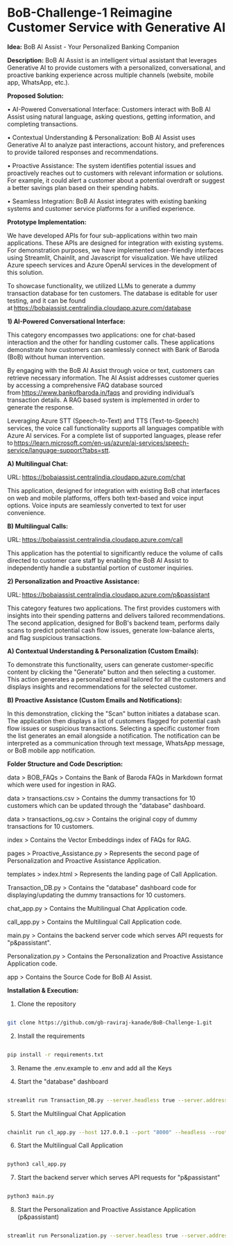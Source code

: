 # BoB-Challenge-1 Reimagine Customer Service with Generative AI

**Idea:** BoB AI Assist - Your Personalized Banking Companion 

**Description:** BoB AI Assist is an intelligent virtual assistant that leverages Generative AI to provide customers with a personalized, conversational, and proactive banking experience across multiple channels (website, mobile app, WhatsApp, etc.).

**Proposed Solution:**

•	AI-Powered Conversational Interface: Customers interact with BoB AI Assist using natural language, asking questions, getting information, and completing transactions.

•	Contextual Understanding & Personalization: BoB AI Assist uses Generative AI to analyze past interactions, account history, and preferences to provide tailored responses and recommendations.

•	Proactive Assistance: The system identifies potential issues and proactively reaches out to customers with relevant information or solutions. For example, it could alert a customer about a potential overdraft or suggest a better savings plan based on their spending habits.

•	Seamless Integration: BoB AI Assist integrates with existing banking systems and customer service platforms for a unified experience.

**Prototype Implementation:**

We have developed APIs for four sub-applications within two main applications. These APIs are designed for integration with existing systems. For demonstration purposes, we have implemented user-friendly interfaces using Streamlit, Chainlit, and Javascript for visualization. We have utilized Azure speech services and Azure OpenAI services in the development of this solution. 

To showcase functionality, we utilized LLMs to generate a dummy transaction database for ten customers. The database is editable for user testing, and it can be found at https://bobaiassist.centralindia.cloudapp.azure.com/database 

**1) AI-Powered Conversational Interface:**

This category encompasses two applications: one for chat-based interaction and the other for handling customer calls. These applications demonstrate how customers can seamlessly connect with Bank of Baroda (BoB) without human intervention. 

By engaging with the BoB AI Assist through voice or text, customers can retrieve necessary information. The AI Assist addresses customer queries by accessing a comprehensive FAQ database sourced from https://www.bankofbaroda.in/faqs and providing individual’s transaction details. A RAG based system is implemented in order to generate the response. 

Leveraging Azure STT (Speech-to-Text) and TTS (Text-to-Speech) services, the voice call functionality supports all languages compatible with Azure AI services. For a complete list of supported languages, please refer to https://learn.microsoft.com/en-us/azure/ai-services/speech-service/language-support?tabs=stt. 

**A) Multilingual Chat:**

URL: https://bobaiassist.centralindia.cloudapp.azure.com/chat 

This application, designed for integration with existing BoB chat interfaces on web and mobile platforms, offers both text-based and voice input options. Voice inputs are seamlessly converted to text for user convenience. 

**B) Multilingual Calls:**

URL: https://bobaiassist.centralindia.cloudapp.azure.com/call 

This application has the potential to significantly reduce the volume of calls directed to customer care staff by enabling the BoB AI Assist to independently handle a substantial portion of customer inquiries. 

**2) Personalization and Proactive Assistance:**

URL: https://bobaiassist.centralindia.cloudapp.azure.com/p&passistant 

This category features two applications. The first provides customers with insights into their spending patterns and delivers tailored recommendations. The second application, designed for BoB's backend team, performs daily scans to predict potential cash flow issues, generate low-balance alerts, and flag suspicious transactions. 

**A) Contextual Understanding & Personalization (Custom Emails):**

To demonstrate this functionality, users can generate customer-specific content by clicking the "Generate" button and then selecting a customer. This action generates a personalized email tailored for all the customers and displays insights and recommendations for the selected customer. 

**B) Proactive Assistance (Custom Emails and Notifications):**

In this demonstration, clicking the "Scan" button initiates a database scan. The application then displays a list of customers flagged for potential cash flow issues or suspicious transactions. Selecting a specific customer from the list generates an email alongside a notification. The notification can be interpreted as a communication through text message, WhatsApp message, or BoB mobile app notification. 


 
**Folder Structure and Code Description:**

 

data > BOB_FAQs > Contains the Bank of Baroda FAQs in Markdown format which were used for ingestion in RAG. 

data > transactions.csv > Contains the dummy transactions for 10 customers which can be updated through the "database" dashboard. 

data > transactions_og.csv > Contains the original copy of dummy transactions for 10 customers. 

index > Contains the Vector Embeddings index of FAQs for RAG. 

pages > Proactive_Assistance.py > Represents the second page of Personalization and Proactive Assistance Application. 

templates > index.html > Represents the landing page of Call Application. 

Transaction_DB.py > Contains the "database" dashboard code for displaying/updating the dummy transactions for 10 customers. 

chat_app.py > Contains the Multilingual Chat Application code. 

call_app.py > Contains the Multilingual Call Application code. 

main.py > Contains the backend server code which serves API requests for "p&passistant". 

Personalization.py > Contains the Personalization and Proactive Assistance Application code. 

app > Contains the Source Code for BoB AI Assist. 


 

**Installation & Execution:**

 

1. Clone the repository 

```bash 

git clone https://github.com/gb-raviraj-kanade/BoB-Challenge-1.git 

``` 

 

2. Install the requirements 

```bash 

pip install -r requirements.txt 

``` 

 

3. Rename the .env.example to .env and add all the Keys 

 

4. Start the "database" dashboard 

```bash 

streamlit run Transaction_DB.py --server.headless true --server.address "127.0.0.1" --server.port 8501 --server.baseUrlPath "/database" --client.showSidebarNavigation False 

``` 

 

5. Start the Multilingual Chat Application 

```bash 

chainlit run cl_app.py --host 127.0.0.1 --port "8000" --headless --root-path "/chat" 

``` 

 

6. Start the Multilingual Call Application 

```bash 

python3 call_app.py 

``` 

 

7. Start the backend server which serves API requests for "p&passistant" 

```bash 

python3 main.py 

``` 

 

8. Start the Personalization and Proactive Assistance Application (p&passistant) 

```bash 

streamlit run Personalization.py --server.headless true --server.address "127.0.0.1" --server.port 8502 --server.baseUrlPath "/p&passistant" 

``` 
